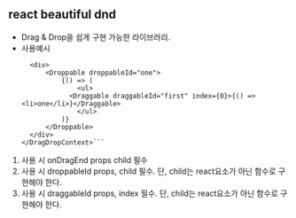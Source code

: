 ## react beautiful dnd

- Drag & Drop을 쉽게 구현 가능한 라이브러리.
- 사용예시
  ````<DragDropContext onDragEnd={}>
    <div>
        <Droppable droppableId="one">
            {() => (
                <ul>
              <Draggable draggableId="first" index={0}>{() => <li>one</li>}</Draggable>
                </ul>
            )}
        </Droppable>
    </div>
  </DragDropContext>```
  ````

1. <DragDropContext> 사용 시 onDragEnd props child 필수
2. <Droppable>사용 시 droppableId props, child 필수.
   단, child는 react요소가 아닌 함수로 구현해야 한다.
3. <Draggable>사용 시 draggableId props, index 필수.
   단, child는 react요소가 아닌 함수로 구현해야 한다.
